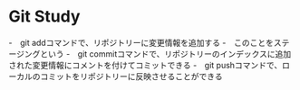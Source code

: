 # Git Study
-　git addコマンドで、リポジトリーに変更情報を追加する
    -　このことをステージングという
-　git commitコマンドで、リポジトリーのインデックスに追加された変更情報にコメントを付けてコミットできる
-　git pushコマンドで、ローカルのコミットをリポジトリーに反映させることができる
